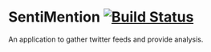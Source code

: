 SentiMention [![Build Status](https://secure.travis-ci.org/vidyamani/sentimention.png?branch=master)](http://travis-ci.org/vidyamani/sentimention)
============

An application to gather twitter feeds and provide analysis.